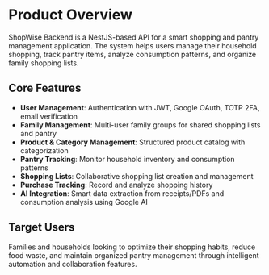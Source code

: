 # Product Overview

ShopWise Backend is a NestJS-based API for a smart shopping and pantry management application. The system helps users manage their household shopping, track pantry items, analyze consumption patterns, and organize family shopping lists.

## Core Features

- **User Management**: Authentication with JWT, Google OAuth, TOTP 2FA, email verification
- **Family Management**: Multi-user family groups for shared shopping lists and pantry
- **Product & Category Management**: Structured product catalog with categorization
- **Pantry Tracking**: Monitor household inventory and consumption patterns
- **Shopping Lists**: Collaborative shopping list creation and management
- **Purchase Tracking**: Record and analyze shopping history
- **AI Integration**: Smart data extraction from receipts/PDFs and consumption analysis using Google AI

## Target Users

Families and households looking to optimize their shopping habits, reduce food waste, and maintain organized pantry management through intelligent automation and collaboration features.
